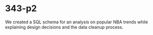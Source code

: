 # 343-p2

We created a SQL schema for an analysis on popular NBA trends while explaining design decisions and the data cleanup process.
